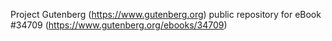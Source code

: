Project Gutenberg (https://www.gutenberg.org) public repository for eBook #34709 (https://www.gutenberg.org/ebooks/34709)
